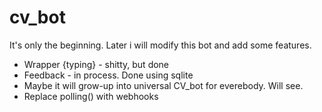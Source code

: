 # cv_bot
It's only the beginning. Later i will modify this bot and add some features.
* Wrapper {typing} - shitty, but done
* Feedback - in process. Done using sqlite
* Maybe it will grow-up into universal CV_bot for everebody. Will see.
* Replace polling() with webhooks

